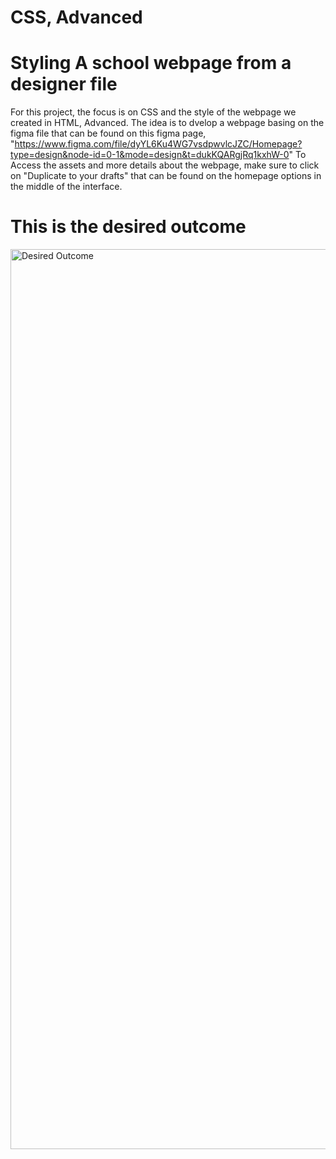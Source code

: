 # CSS, Advanced

# Styling A school webpage from a designer file

For this project, the focus is on CSS and the style of the webpage we created in HTML, Advanced. The idea is to dvelop a webpage basing on the figma file that can be found on this figma page, "https://www.figma.com/file/dyYL6Ku4WG7vsdpwvlcJZC/Homepage?type=design&node-id=0-1&mode=design&t=dukKQARgjRq1kxhW-0" To Access the assets and more details about the webpage, make sure to click on  "Duplicate to your drafts" that can be found on the homepage options in the middle of the interface.

# This is the desired outcome
<img width="1440" alt="Desired Outcome" src="https://github.com/Chrisos10/alu-web-development/assets/127382675/fb79e772-aa11-42d8-93b5-d3520cdb8367">
